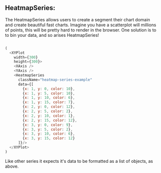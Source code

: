 ## HeatmapSeries:

The HeatmapSeries allows users to create a segment their chart domain and create beautiful fast charts.
Imagine you have a scatterplot will millions of points, this will be pretty hard to render in the browser.
One solution is to to bin your data, and so arises HeatmapSeries!

```javascript

(
  <XYPlot
    width={300}
    height={300}>
    <XAxis />
    <YAxis />
    <HeatmapSeries
      className="heatmap-series-example"
      data={[
        {x: 1, y: 0, color: 10},
        {x: 1, y: 5, color: 10},
        {x: 1, y: 10, color: 6},
        {x: 1, y: 15, color: 7},
        {x: 2, y: 0, color: 12},
        {x: 2, y: 5, color: 2},
        {x: 2, y: 10, color: 1},
        {x: 2, y: 15, color: 12},
        {x: 3, y: 0, color: 9},
        {x: 3, y: 5, color: 2},
        {x: 3, y: 10, color: 6},
        {x: 3, y: 15, color: 12}
      ]}/>
  </XYPlot>
)
```
Like other series it expects it's data to be formatted as a list of objects, as above.

